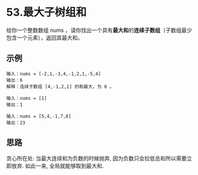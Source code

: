 # 53.最大子树组和

给你一个整数数组 nums ，请你找出一个具有**最大和**的**连续子数组**（子数组最少包含一个元素），返回其最大和。

## 示例 
```
输入：nums = [-2,1,-3,4,-1,2,1,-5,4]
输出：6
解释：连续子数组 [4,-1,2,1] 的和最大，为 6 。
```

```
输入：nums = [1]
输出：1
```

```
输入：nums = [5,4,-1,7,8]
输出：23
```

## 思路 

贪心所在处: 当最大连续和为负数的时候抛弃, 因为负数只会拉低总和所以需要立即放弃. 如此一来, 全局就能够取到最大和. 


